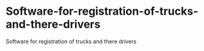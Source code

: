 # Software-for-registration-of-trucks-and-there-drivers
Software for registration of trucks and there drivers
